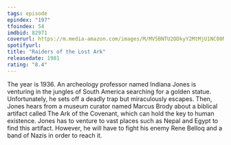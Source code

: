 ```yaml
---
tags: episode
epindex: "197"
tfoindex: 54
imdbid: 82971
coverurl: https://m.media-amazon.com/images/M/MV5BNTU2ODkyY2MtMjU1NC00NjE1LWEzYjgtMWQ3MzRhMTE0NDc0XkEyXkFqcGdeQXVyMjM4MzQ4OTQ@._V1_SY300_CR0,0,202,300_.jpg
spotifyurl: 
title: "Raiders of the Lost Ark"
releasedate: 1981
rating: "8.4"
---
```


The year is 1936. An archeology professor named Indiana Jones is venturing in the jungles of South America searching for a golden statue. Unfortunately, he sets off a deadly trap but miraculously escapes. Then, Jones hears from a museum curator named Marcus Brody about a biblical artifact called The Ark of the Covenant, which can hold the key to human existence. Jones has to venture to vast places such as Nepal and Egypt to find this artifact. However, he will have to fight his enemy Rene Belloq and a band of Nazis in order to reach it.